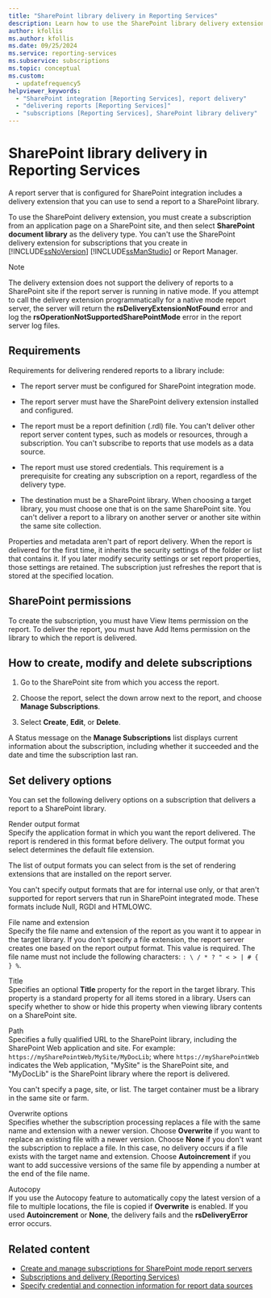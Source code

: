 ```yaml
---
title: "SharePoint library delivery in Reporting Services"
description: Learn how to use the SharePoint library delivery extension in Reporting Services by using a subscription from an application page on a SharePoint site.
author: kfollis
ms.author: kfollis
ms.date: 09/25/2024
ms.service: reporting-services
ms.subservice: subscriptions
ms.topic: conceptual
ms.custom:
  - updatefrequency5
helpviewer_keywords:
  - "SharePoint integration [Reporting Services], report delivery"
  - "delivering reports [Reporting Services]"
  - "subscriptions [Reporting Services], SharePoint library delivery"
---
```

# SharePoint library delivery in Reporting Services
  A report server that is configured for SharePoint integration includes a delivery extension that you can use to send a report to a SharePoint library.  
  
 To use the SharePoint delivery extension, you must create a subscription from an application page on a SharePoint site, and then select **SharePoint document library** as the delivery type. You can't use the SharePoint delivery extension for subscriptions that you create in [!INCLUDE[ssNoVersion](../../includes/ssnoversion-md.md)] [!INCLUDE[ssManStudio](../../includes/ssmanstudio-md.md)] or Report Manager.  
  
> [!NOTE]  
>  The delivery extension does not support the delivery of reports to a SharePoint site if the report server is running in native mode. If you attempt to call the delivery extension programmatically for a native mode report server, the server will return the **rsDeliveryExtensionNotFound** error and log the **rsOperationNotSupportedSharePointMode** error in the report server log files.  
  
## Requirements  
 Requirements for delivering rendered reports to a library include:  
  
-   The report server must be configured for SharePoint integration mode.  
  
-   The report server must have the SharePoint delivery extension installed and configured.  
  
-   The report must be a report definition (.rdl) file. You can't deliver other report server content types, such as models or resources, through a subscription. You can't subscribe to reports that use models as a data source.  
  
-   The report must use stored credentials. This requirement is a prerequisite for creating any subscription on a report, regardless of the delivery type.  
  
-   The destination must be a SharePoint library. When choosing a target library, you must choose one that is on the same SharePoint site. You can't deliver a report to a library on another server or another site within the same site collection.  
  
 Properties and metadata aren't part of report delivery. When the report is delivered for the first time, it inherits the security settings of the folder or list that contains it. If you later modify security settings or set report properties, those settings are retained. The subscription just refreshes the report that is stored at the specified location.  
  
## SharePoint permissions  
 To create the subscription, you must have View Items permission on the report. To deliver the report, you must have Add Items permission on the library to which the report is delivered.  
  
## How to create, modify and delete subscriptions  
  
1.  Go to the SharePoint site from which you access the report.  
  
2.  Choose the report, select the down arrow next to the report, and choose **Manage Subscriptions**.  
  
3.  Select **Create**, **Edit**, or **Delete**.  
  
 A Status message on the **Manage Subscriptions** list displays current information about the subscription, including whether it succeeded and the date and time the subscription last ran.  
  
## Set delivery options  
 You can set the following delivery options on a subscription that delivers a report to a SharePoint library.  
  
 Render output format  
 Specify the application format in which you want the report delivered. The report is rendered in this format before delivery. The output format you select determines the default file extension.  
  
 The list of output formats you can select from is the set of rendering extensions that are installed on the report server.  
  
 You can't specify output formats that are for internal use only, or that aren't supported for report servers that run in SharePoint integrated mode. These formats include Null, RGDI and HTMLOWC.  
  
 File name and extension  
 Specify the file name and extension of the report as you want it to appear in the target library. If you don't specify a file extension, the report server creates one based on the report output format. This value is required. The file name must not include the following characters: `: \ / * ? " < > | # { } %`.  
  
 Title  
 Specifies an optional **Title** property for the report in the target library. This property is a standard property for all items stored in a library. Users can specify whether to show or hide this property when viewing library contents on a SharePoint site.  
  
 Path  
 Specifies a fully qualified URL to the SharePoint library, including the SharePoint Web application and site. For example: `https://mySharePointWeb/MySite/MyDocLib`; where `https://mySharePointWeb` indicates the Web application, "MySite" is the SharePoint site, and "MyDocLib" is the SharePoint library where the report is delivered.  
  
 You can't specify a page, site, or list. The target container must be a library in the same site or farm.  
  
 Overwrite options  
 Specifies whether the subscription processing replaces a file with the same name and extension with a newer version. Choose **Overwrite** if you want to replace an existing file with a newer version. Choose **None** if you don't want the subscription to replace a file. In this case, no delivery occurs if a file exists with the target name and extension. Choose **Autoincrement** if you want to add successive versions of the same file by appending a number at the end of the file name.  
  
 Autocopy  
 If you use the Autocopy feature to automatically copy the latest version of a file to multiple locations, the file is copied if **Overwrite** is enabled. If you used **Autoincrement** or **None**, the delivery fails and the **rsDeliveryError** error occurs.  
  
## Related content

- [Create and manage subscriptions for SharePoint mode report servers](../../reporting-services/subscriptions/create-and-manage-subscriptions-for-sharepoint-mode-report-servers.md)
- [Subscriptions and delivery &#40;Reporting Services&#41;](../../reporting-services/subscriptions/subscriptions-and-delivery-reporting-services.md)
- [Specify credential and connection information for report data sources](../../reporting-services/report-data/specify-credential-and-connection-information-for-report-data-sources.md)

